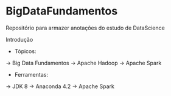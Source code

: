 # BigDataFundamentos
Repositório para armazer anotações do estudo de DataScience

Introdução

* Tópicos: 

-> Big Data Fundamentos 
-> Apache Hadoop
-> Apache Spark


* Ferramentas: 

-> JDK 8
-> Anaconda 4.2
-> Apache Spark
